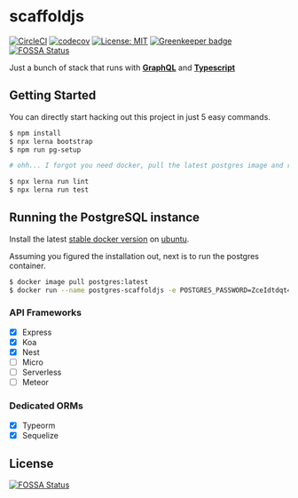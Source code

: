 # scaffoldjs

[![CircleCI](https://circleci.com/gh/kugtong33/scaffoldjs.svg?style=svg)](https://circleci.com/gh/kugtong33/scaffoldjs) [![codecov](https://codecov.io/gh/kugtong33/scaffoldjs/branch/master/graph/badge.svg)](https://codecov.io/gh/kugtong33/scaffoldjs) [![License: MIT](https://img.shields.io/badge/License-MIT-yellow.svg)](https://opensource.org/licenses/MIT) [![Greenkeeper badge](https://badges.greenkeeper.io/kugtong33/scaffoldjs.svg)](https://greenkeeper.io/)
[![FOSSA Status](https://app.fossa.io/api/projects/git%2Bgithub.com%2Fkugtong33%2Fscaffold-graphql.svg?type=shield)](https://app.fossa.io/projects/git%2Bgithub.com%2Fkugtong33%2Fscaffold-graphql?ref=badge_shield)

Just a bunch of stack that runs with [**GraphQL**](https://graphql.org/) and [**Typescript**](https://www.typescriptlang.org/)

## Getting Started

You can directly start hacking out this project in just 5 easy commands.

```bash
$ npm install
$ npx lerna bootstrap
$ npm run pg-setup

# ohh... I forgot you need docker, pull the latest postgres image and run it

$ npx lerna run lint
$ npx lerna run test
```

## Running the PostgreSQL instance

Install the latest [stable docker version](https://docs.docker.com/release-notes/docker-ce/) on [ubuntu](https://docs.docker.com/install/linux/docker-ce/ubuntu/).

Assuming you figured the installation out, next is to run the postgres container.

```bash
$ docker image pull postgres:latest
$ docker run --name postgres-scaffoldjs -e POSTGRES_PASSWORD=ZceIdtdqt4wvjmQQvWdO -p 5432:5432 -d postgres
```

### API Frameworks

- [x] Express
- [x] Koa
- [x] Nest
- [ ] Micro
- [ ] Serverless
- [ ] Meteor

### Dedicated ORMs

- [x] Typeorm
- [x] Sequelize

## License
[![FOSSA Status](https://app.fossa.io/api/projects/git%2Bgithub.com%2Fkugtong33%2Fscaffold-graphql.svg?type=large)](https://app.fossa.io/projects/git%2Bgithub.com%2Fkugtong33%2Fscaffold-graphql?ref=badge_large)